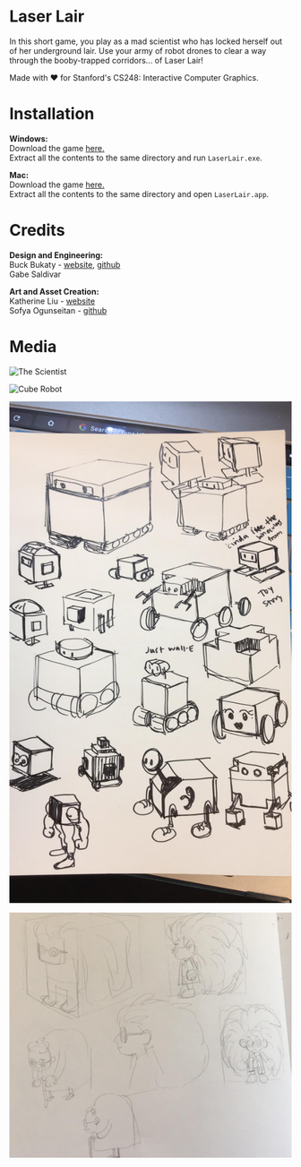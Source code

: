 # Laser Lair

In this short game, you play as a mad scientist who has locked herself out of her underground lair. Use your army of robot drones to clear a way through the booby-trapped corridors... of Laser Lair!

Made with ❤ for Stanford's CS248: Interactive Computer Graphics.

# Installation

**Windows:**  
Download the game [here.](http://www.buckbukaty.com/LaserLair_Windows.zip)  
Extract all the contents to the same directory and run `LaserLair.exe`.  

**Mac:**  
Download the game [here.](http://www.buckbukaty.com/LaserLair_Mac.zip)  
Extract all the contents to the same directory and open `LaserLair.app`.  

# Credits
**Design and Engineering:**  
Buck Bukaty - [website](http://www.buckbukaty.com), [github](https://github.com/bbukaty)  
Gabe Saldivar  

**Art and Asset Creation:**  
Katherine Liu - [website](http://www.katherinezliu.com)  
Sofya Ogunseitan - [github](https://github.com/sofya522)  

# Media

![](media/scientist_closeup.gif "The Scientist")

![](media/robot_explosion.gif "Cube Robot")


![](media/robot_concepts.jpg "Cube Robot Concept Art")

![](media/scientist_concepts.png "Scientist Concept Art")


